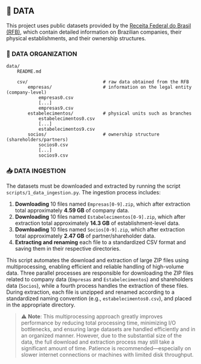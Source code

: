 ## 📁 DATA

This project uses public datasets provided by the [Receita Federal do Brasil (RFB)](https://arquivos.receitafederal.gov.br/dados/cnpj/dados_abertos_cnpj/), which contain detailed information on Brazilian companies, their physical establishments, and their ownership structures.

### 📂 DATA ORGANIZATION

```
data/
    README.md

    csv/                            # raw data obtained from the RFB
        empresas/                   # information on the legal entity (company-level)
            empresas0.csv
            [...]
            empresas9.csv
        estabelecimentos/           # physical units such as branches
            estabelecimentos0.csv
            [...]
            estabelecimentos9.csv
        socios/                     # ownership structure (shareholders/partners)
            socios0.csv
            [...]
            socios9.csv
```

### 📥 DATA INGESTION

The datasets must be downloaded and extracted by running the script `scripts/1_data_ingestion.py`. The ingestion process includes:

1. **Downloading** 10 files named `Empresas[0-9].zip`, which after extraction total approximately **4.59 GB** of company data.
2. **Downloading** 10 files named `Estabelecimentos[0-9].zip`, which after extraction total approximately **14.3 GB** of establishment-level data.
3. **Downloading** 10 files named `Socios[0-9].zip`, which after extraction total approximately **2.47 GB** of partner/shareholder data.
4. **Extracting and renaming** each file to a standardized CSV format and saving them in their respective directories.

This script automates the download and extraction of large ZIP files using multiprocessing, enabling efficient and reliable handling of high-volume data. Three parallel processes are responsible for downloading the ZIP files related to company data (`Empresas` and `Estabelecimentos`) and shareholders data (`Socios`), while a fourth process handles the extraction of these files. During extraction, each file is unzipped and renamed according to a standardized naming convention (e.g., `estabelecimentos0.csv`), and placed in the appropriate directory.

> ⚠️ **Note**: This multiprocessing approach greatly improves performance by reducing total processing time, minimizing I/O bottlenecks, and ensuring large datasets are handled efficiently and in an organized manner. However, due to the substantial size of the data, the full download and extraction process may still take a significant amount of time. Patience is recommended—especially on slower internet connections or machines with limited disk throughput.
